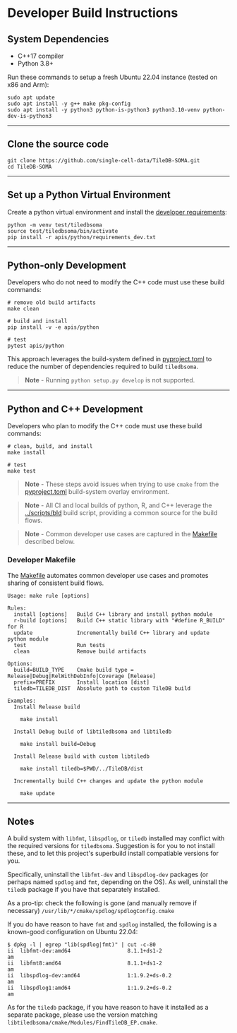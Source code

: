 # Developer Build Instructions

## System Dependencies

* C++17 compiler
* Python 3.8+

Run these commands to setup a fresh Ubuntu 22.04 instance (tested on x86 and Arm):
```
sudo apt update
sudo apt install -y g++ make pkg-config
sudo apt install -y python3 python-is-python3 python3.10-venv python-dev-is-python3
```
---
## Clone the source code
```
git clone https://github.com/single-cell-data/TileDB-SOMA.git
cd TileDB-SOMA
```
---
## Set up a Python Virtual Environment
Create a python virtual environment and install the [developer requirements](../apis/python/requirements_dev.txt):
```
python -m venv test/tiledbsoma
source test/tiledbsoma/bin/activate
pip install -r apis/python/requirements_dev.txt
```
---
## Python-only Development
Developers who do not need to modify the C++ code must use these build commands:
```
# remove old build artifacts
make clean

# build and install
pip install -v -e apis/python

# test
pytest apis/python
```
This approach leverages the build-system defined in [pyproject.toml](../apis/python/pyproject.toml) to reduce the number of dependencies required to build `tiledbsoma`.

> **Note** - Running `python setup.py develop` is not supported.

---

## Python and C++ Development

Developers who plan to modify the C++ code must use these build commands: 

```
# clean, build, and install
make install

# test
make test
```

> **Note** - These steps avoid issues when trying to use `cmake` from the [pyproject.toml](../apis/python/pyproject.toml) build-system overlay environment.

> **Note** - All CI and local builds of python, R, and C++ leverage the [../scripts/bld](../scripts/bld) build script, providing a common source for the build flows.

> **Note** - Common developer use cases are captured in the [Makefile](../Makefile) described below.

### Developer Makefile

The [Makefile](../Makefile) automates common developer use cases and promotes sharing of consistent build flows.

```
Usage: make rule [options]

Rules:
  install [options]   Build C++ library and install python module
  r-build [options]   Build C++ static library with "#define R_BUILD" for R
  update              Incrementally build C++ library and update python module
  test                Run tests
  clean               Remove build artifacts

Options:
  build=BUILD_TYPE    Cmake build type = Release|Debug|RelWithDebInfo|Coverage [Release]
  prefix=PREFIX       Install location [dist]
  tiledb=TILEDB_DIST  Absolute path to custom TileDB build 

Examples:
  Install Release build

    make install

  Install Debug build of libtiledbsoma and libtiledb

    make install build=Debug

  Install Release build with custom libtiledb

    make install tiledb=$PWD/../TileDB/dist

  Incrementally build C++ changes and update the python module

    make update
```

---

## Notes

A build system with `libfmt`, `libspdlog`, or `tiledb` installed may conflict with the required
versions for `tiledbsoma`. Suggestion is for you to not install these, and to let this project's
superbuild install compatiable versions for you.

Specifically, uninstall the `libfmt-dev` and `libspdlog-dev` packages (or perhaps named `spdlog` and `fmt`, depending
on the OS). As well, uninstall the `tiledb` package if you have that separately installed.

As a pro-tip: check the following is gone (and manually remove if necessary) `/usr/lib/*/cmake/spdlog/spdlogConfig.cmake`

If you do have reason to have `fmt` and `spdlog` installed, the following is a known-good configuration on Ubuntu 22.04:

```
$ dpkg -l | egrep "lib(spdlog|fmt)" | cut -c-80
ii  libfmt-dev:amd64                  8.1.1+ds1-2                             am
ii  libfmt8:amd64                     8.1.1+ds1-2                             am
ii  libspdlog-dev:amd64               1:1.9.2+ds-0.2                          am
ii  libspdlog1:amd64                  1:1.9.2+ds-0.2                          am
```

As for the `tiledb` package, if you have reason to have it installed as a separate package, please use the
version matching `libtiledbsoma/cmake/Modules/FindTileDB_EP.cmake`.
